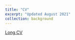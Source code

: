 ```yaml
---
title: "CV"
excerpt: "Updated August 2021"
collection: background
---
```


[Long CV](https://drive.google.com/file/d/1c2jb8I6Z01yMZFR5-r4ts5o6PeBImDgV/view?usp=sharing)
